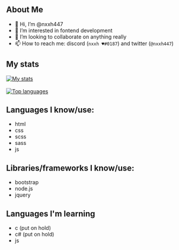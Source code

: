 ## About Me

- 👋 Hi, I’m @nxxh447
- 👀 I’m interested in fontend development
- 💞️ I’m looking to collaborate on anything really
- 📫 How to reach me: discord (`nxxh ♥#0187`) and twitter (`@nxxh447`)

## My stats
[![My stats](https://github-readme-stats.vercel.app/api?username=nxxh447)](https://github.com/nxxh447/github-readme-stats)
<br></br>
[![Top languages](https://github-readme-stats.vercel.app/api/top-langs/?username=nxxh447&layout=compact)](https://github.com/nxxh447/github-readme-stats)

## Languages I know/use:

<ul>
  <li>html</li>
  <li>css</li>
  <li>scss</li>
  <li>sass</li>
  <li>js</li>
</ul>

## Libraries/frameworks I know/use:

<ul>
  <li>bootstrap</li>
  <li>node.js</li>
  <li>jquery</li>
</ul>

## Languages I'm learning

<ul>
  <li>c (put on hold)</li>
  <li>c# (put on hold)</li>
  <li>js</li>
</ul>

